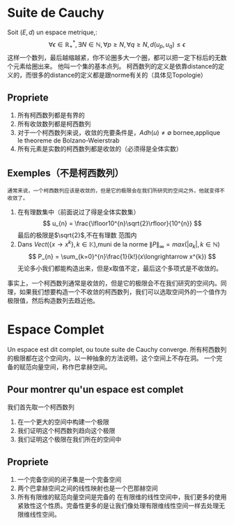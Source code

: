 # Suite de Cauchy
Soit $(E,d)$ un espace metrique,:
$$
\forall \epsilon \in \mathbb{R}_{+}^{*},\exists N \in \mathbb{N},\forall p \ge N,\forall q \ge N,d(u_{p},u_{q})\le \epsilon
$$
	这样一个数列，最后越缩越紧，你不论圈多大一个圈，都可以把一定下标后的无数个元素给圈出来。
	他叫一个集的基本点列。
	柯西数列的定义是依靠distance的定义的，而很多的distance的定义都是跟norme有关的（具体见Topologie）

## Propriete
1. 所有柯西数列都是有界的
2. 所有收敛数列都是柯西数列
3. 对于一个柯西数列来说，收敛的充要条件是，$Adh(u) \ne \emptyset$
	bornee,applique le theoreme de Bolzano-Weierstrab
4. 所有元素是实数的柯西数列都是收敛的（必须得是全体实数）

## Exemples（不是柯西数列）
	通常来说，一个柯西数列应该是收敛的，但是它的极限会在我们所研究的空间之外，他就变得不收敛了。
1. 在有理数集中（前面说过了得是全体实数集）
$$
u_{n} = \frac{\lfloor10^{n}\sqrt{2}\rfloor}{10^{n}}
$$
	最后的极限是$\sqrt{2}$,不在有理数 范围内
2. Dans $Vect(\{x\longrightarrow x^{k}\},k\in\mathbb{K})$,muni de la norme $\|P\|_{\infty} = max(|a_{k}|,k\in\mathbb{N})$
$$
P_{n} = \sum_{k=0}^{n}\frac{1}{k!}(x\longrightarrow x^{k})
$$
	无论多小我们都能构造出来，但是x取值不定，最后这个多项式是不收敛的。

事实上，一个柯西数列通常是收敛的，但是它的极限会不在我们研究的空间内。同理，如果我们想要构造一个不收敛的柯西数列，我们可以选取空间外的一个值作为极限值，然后构造数列去趋近他。
# Espace Complet
Un espace est dit complet, ou toute suite de Cauchy converge.
	所有柯西数列的极限都在这个空间内，以一种抽象的方法说明，这个空间上不存在洞。
	一个完备的赋范向量空间，称作巴拿赫空间。

## Pour montrer qu'un espace est complet
我们首先取一个柯西数列
1. 在一个更大的空间中构建一个极限
2. 我们证明这个柯西数列趋向这个极限
3. 我们证明这个极限在我们所在的空间中

## Propriete
1. 一个完备空间的闭子集是一个完备空间
2. 两个巴拿赫空间之间的线性映射也是一个巴那赫空间
3. 所有有限维的赋范向量空间是完备的
	在有限维的线性空间中，我们更多的使用紧致性这个性质。完备性更多的是让我们像处理有限维线性空间一样去处理无限维线性空间。
